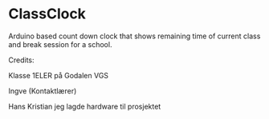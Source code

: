 # ClassClock
Arduino based count down clock that shows remaining time of current class and break session for a school.




Credits:

Klasse 1ELER på Godalen VGS

  Ingve (Kontaktlærer)
  
  Hans Kristian jeg lagde hardware til prosjektet
